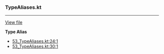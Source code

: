 ### TypeAliases.kt
---
[View file](../../precision_analyzed/53_TypeAliases.kt)

**Type Alias**

 - [53_TypeAliases.kt:24:1](../../precision_analyzed/53_TypeAliases.kt#L24)
 - [53_TypeAliases.kt:30:1](../../precision_analyzed/53_TypeAliases.kt#L30)
